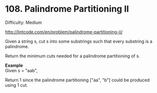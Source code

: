 # 108. Palindrome Partitioning II

Difficulty: Medium

http://lintcode.com/en/problem/palindrome-partitioning-ii/

Given a string s, cut s into some substrings such that every substring is a palindrome.

Return the minimum cuts needed for a palindrome partitioning of s.

**Example**  
Given s = "aab",

Return 1 since the palindrome partitioning ["aa", "b"] could be produced using 1 cut.
